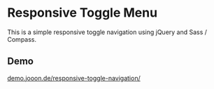 # Responsive Toggle Menu
This is a simple responsive toggle navigation using jQuery and Sass / Compass.

## Demo
[demo.jooon.de/responsive-toggle-navigation/](http://demo.jooon.de/responsive-toggle-navigation/)
